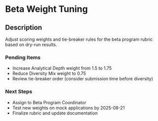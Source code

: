 # Beta Weight Tuning

## Description
Adjust scoring weights and tie-breaker rules for the beta program rubric based on dry-run results.

### Pending Items
- Increase Analytical Depth weight from 1.5 to 1.75
- Reduce Diversity Mix weight to 0.75
- Review tie-breaker order (consider submission time before diversity)
### Next Steps
- Assign to Beta Program Coordinator
- Test new weights on mock applications by 2025-08-21
- Finalize rubric and update documentation